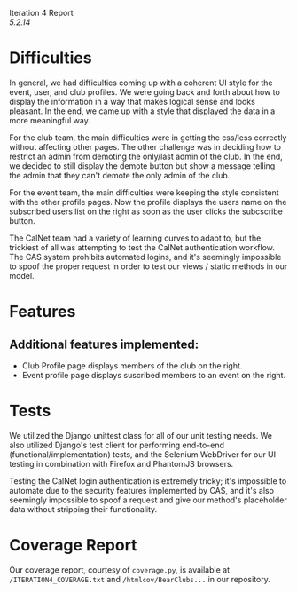 Iteration 4 Report  
*5.2.14*  

# Difficulties
In general, we had difficulties coming up with a coherent UI style for the event, user, and club profiles. We were going back and forth about how to display the information in a way that makes logical sense and looks pleasant. In the end, we came up with a style that displayed the data in a more meaningful way.

For the club team, the main difficulties were in getting the css/less correctly without affecting other pages. The other challenge was in deciding how to restrict an admin from demoting the only/last admin of the club. In the end, we decided to still display the demote button but show a message telling the admin that they can't demote the only admin of the club.

For the event team, the main difficulties were keeping the style consistent with the other profile pages. Now the profile displays the users name on the subscribed users list on the right as soon as the user clicks the subcscribe button.

The CalNet team had a variety of learning curves to adapt to, but the trickiest of all was attempting to test the CalNet authentication workflow. The CAS system prohibits automated logins, and it's seemingly impossible to spoof the proper request in order to test our views / static methods in our model.

# Features

## Additional features implemented:
 - Club Profile page displays members of the club on the right. 
 - Event profile page displays suscribed members to an event on the right. 

# Tests

We utilized the Django unittest class for all of our unit testing needs. We also utilized Django's test client for performing end-to-end (functional/implementation) tests, and the Selenium WebDriver for our UI testing in combination with Firefox and PhantomJS browsers.

Testing the CalNet login authentication is extremely tricky; it's impossible to automate due to the security features implemented by CAS, and it's also seemingly impossible to spoof a request and give our method's placeholder data without stripping their functionality.

# Coverage Report

Our coverage report, courtesy of `coverage.py`, is available at `/ITERATION4_COVERAGE.txt` and `/htmlcov/BearClubs...` in our repository.
